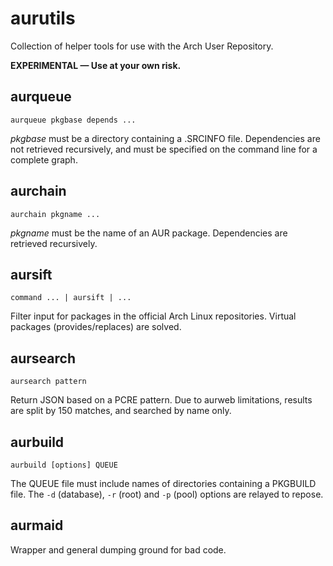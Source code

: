 # aurutils

Collection of helper tools for use with the Arch User Repository.

__EXPERIMENTAL — Use at your own risk.__

## aurqueue

```aurqueue pkgbase depends ...```

_pkgbase_ must be a directory containing a .SRCINFO file. Dependencies are not retrieved recursively, and must be specified on the command line for a complete graph.

## aurchain

```aurchain pkgname ...```

_pkgname_ must be the name of an AUR package. Dependencies are retrieved recursively.

## aursift

```command ... | aursift | ...```

Filter input for packages in the official Arch Linux repositories. Virtual packages (provides/replaces) are solved.

## aursearch

```aursearch pattern```

Return JSON based on a PCRE pattern. Due to aurweb limitations, results are split by 150 matches, and searched by name only.

## aurbuild

```aurbuild [options] QUEUE```

The QUEUE file must include names of directories containing a PKGBUILD file. The ```-d``` (database), ```-r``` (root) and ```-p``` (pool) options are relayed to repose.

## aurmaid

Wrapper and general dumping ground for bad code.
